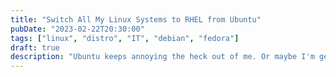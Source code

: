 ```yaml
---
title: "Switch All My Linux Systems to RHEL from Ubuntu"
pubDate: "2023-02-22T20:30:00"
tags: ["linux", "distro", "IT", "debian", "fedora"]
draft: true
description: "Ubuntu keeps annoying the heck out of me. Or maybe I'm getting older."
---
```

